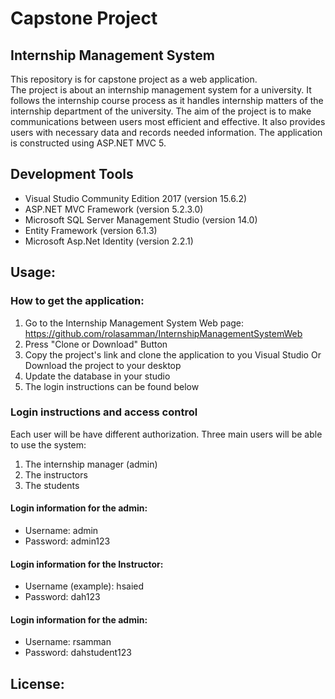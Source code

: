 # Capstone Project
## Internship Management System
This repository is for capstone project as a web application.  
The project is about an internship management system for a university. It follows the internship course process as it handles internship matters of the internship department of the university. The aim of the project is to make communications between users most efficient and effective. It also provides users with necessary data and records needed information.
The application is constructed using ASP.NET MVC 5.

## Development Tools
* Visual Studio Community Edition 2017 (version 15.6.2)
* ASP.NET MVC Framework (version 5.2.3.0)
* Microsoft SQL Server Management Studio (version 14.0)
* Entity Framework (version 6.1.3)
* Microsoft Asp.Net Identity (version 2.2.1)

## Usage: 
### How to get the application:
1. Go to the Internship Management System Web page: https://github.com/rolasamman/InternshipManagementSystemWeb
2. Press "Clone or Download" Button
3. Copy the project's link and clone the application to you Visual Studio
    Or Download the project to your desktop
4. Update the database in your studio 
5. The login instructions can be found below

### Login instructions and access control
Each user will be have different authorization. Three main users will be able to use the system: 
1. The internship manager (admin)
2. The instructors 
3. The students

#### Login information for the admin:

* Username: admin
* Password: admin123

#### Login information for the Instructor:

* Username (example): hsaied
* Password: dah123

#### Login information for the admin:

* Username: rsamman
* Password: dahstudent123

## License: 




